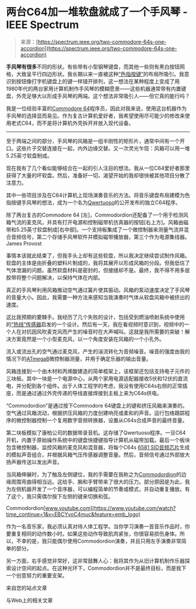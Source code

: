 <!--yml

category: 未分类

date: 2024-05-27 14:34:47

-->

# 两台C64加一堆软盘就成了一个手风琴 - IEEE Spectrum

> 来源：[https://spectrum.ieee.org/two-commodore-64s-one-accordion](https://spectrum.ieee.org/two-commodore-64s-one-accordion)

**手风琴有很多**不同的形状。有些带有小型钢琴键盘，而其他一些则有黑白按钮网格，大致呈平行四边形状。我长期以来一直被这种[“色指按键”](https://en.wikipedia.org/wiki/Chromatic_button_accordion)的布局所吸引。我意识到按钮像打字机键盘上的键一样错开排列，这一想法在某种程度上变成了用1980年代的两台家用计算机制作手风琴的模糊愿景——这些机器通常带有内置键盘，外壳足够大以形成手风琴的两端。这个想法非常吸引人——但它真的能行吗？

我是一位经验丰富的[Commodore 64](https://www.c64-wiki.com/wiki/C64)程序员，因此对我来说，使用这台机器作为手风琴的选择显而易见。作为复古计算机爱好者，我希望使用尽可能少的修改来使用老式C64，而不是将计算机外壳拆开并放入现代设备。

* * *

至于两端之间的部分，手风琴的风箱是一组半刚性的矩形片，通常中间有一个开口。这些片子交替连接在一起，内外边缘交替。又一次灵光乍现：风箱可以用一堆5.25英寸软盘制成。

现在我有了几个看似能够结合在一起的引人注目的想法。我从一位C64爱好者那里获得了大量的坏软盘。然后，准备好一切，渴望开始的我却很快被其他项目分散了注意力。

其中一些项目涉及在C64计算机上现场演奏音乐的方法。将音乐键盘布局建模为色指按键手风琴的想法，成为一个名为[Qwertuoso](https://linusakesson.net/software/qwertuoso/index.php)的公开发布的独立C64程序。

除了两台复古的Commodore 64 [左]，Commodordion还配备了一个用于检测风箱气流的麦克风，并具有打开电源和控制磁带机仿真器的按钮[右上方]。风箱由磁带和5.25英寸软盘制成[右中部]。一个支持板集成了一个微控制器来测量气流并混合音频信号，第二个存储手风琴软件并模拟磁带播放器，第三个作为电源集线器。James Provost

事情本该就此结束了，但我手头上却有这些软盘，所以我决定继续尝试制作风箱。软盘的主体是由折叠的塑料片制成的，我将其展开以形成风箱的分段。但我低估了气体泄漏的问题。虽然软盘材料是密封的，但接缝却不是。最终，我不得不用多层胶带将整个问题解决，以保持气体在内部。

真正的手风琴利用风箱推动空气通过簧片使其振动。风箱的泵动速度决定了手风琴的音量大小。因此，我需要一种方法来感知当我演奏时气体从软盘风箱中被挤出的速度。

这比我预期的要棘手。我经历了几个失败的设计，包括受到燃油喷射系统中使用的[“热线”传感器](https://en.wikipedia.org/wiki/Mass_flow_sensor#Hot_wire_sensor_(MAF))启发的一个设计。然后有一天，我在看视频时意识到，视频中的一个人在对抗因风吹麦克风而产生的噪音时在大声喊叫。这就是我所需要的突破！解决方案竟然是一个小型麦克风，以一个角度安装在风箱的一个小孔外。

流入或流出孔的空气通过麦克风，产生的湍流转化为音频噪音。噪音的强度由我的情况下的[ATmega8](https://www.microchip.com/en-us/product/ATMEGA8)微控制器测量，并用于确定乐器的输出音量。

风箱连接到一个由木材和丙烯酸建造的简单框架上，该框架还包括支持电子元件的三块板。其中一块是一个电源中心，从两个家用电源适配器接收5伏和12伏的直流电，并分配到各个组件。出于人体工程学的考虑，我没有使用C64s右侧的正常插座，而是通过通过外壳传递的导线直接焊接到主板上来为C64s供电。

“Commodordion”是通过按下Commodore 64键盘上的键和挤压风箱来演奏的。空气通过风箱流动，根据挤压风箱的力度创建响亮或柔和的声音。运行包络跟踪程序的微控制器控制一个复用数字音频转换器，设置从C64s合成声音的最终音量。

第二块板模拟了康柏公司的数据带录音机。这存储了Qwertuoso程序。一旦C64开机，内置于原始操作系统中的键盘快捷键指导计算机从磁带加载。最后一个板块包含微控制器，监控风箱的麦克风和混音器，将每个C64s [6581 SID音频芯片](https://spectrum.ieee.org/chip-hall-of-fame-mos-technology-6581)生成的模拟声音组合，并根据风箱气压传感器调整音量。然后，音频信号通过外部放大扬声器传送以发出声音。

当风箱伸展时，为了触及左侧键位，我的手需要在我称之为[Commodordion](https://linusakesson.net/commodordion/index.php)的边缘周围弯曲得相当远。这给手、腕和手臂带来了很大的压力。部分原因是为此，我为左侧机器开发了一个音序器，可以编程简单的节奏或模式，并自动重复播放。有了这个，我只需偶尔按下左侧的键来切换和弦。

Commodordion[www.youtube.com](https://www.youtube.com/watch?time_continue=1&v=EBCYvoC4muc&feature=emb_logo)

作为一名音乐家，我必须认真对待人体工程学。当你学习演奏一首音乐作品时，你要重复相同的动作数小时。如果这些动作导致肌肉紧张，你很容易损伤身体。所以，不幸的是，我只能偶尔使用Commodordion演奏，并且只用左手演奏非常简单的部分。

另一方面，右手感觉非常好，这非常鼓舞人心：我将其作为从旧计算机制作乐器探索设计空间的起点。在这种光环下，Commodordion并不是最终目标，而是我下一个创意努力的重要支架。

来自您的站点文章

与Web上的相关文章
